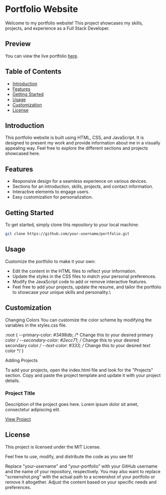 # Portfolio Website

Welcome to my portfolio website! This project showcases my skills, projects, and experience as a Full Stack Developer.

## Preview

You can view the live portfolio [here](https://saipradeepvarry.ccbp.tech/).

## Table of Contents

- [Introduction](#introduction)
- [Features](#features)
- [Getting Started](#getting-started)
- [Usage](#usage)
- [Customization](#customization)
- [License](#license)

## Introduction

This portfolio website is built using HTML, CSS, and JavaScript. It is designed to present my work and provide information about me in a visually appealing way. Feel free to explore the different sections and projects showcased here.

## Features

- Responsive design for a seamless experience on various devices.
- Sections for an introduction, skills, projects, and contact information.
- Interactive elements to engage users.
- Easy customization for personalization.

## Getting Started

To get started, simply clone this repository to your local machine:

```bash
git clone https://github.com/your-username/portfolio.git
```
## Usage 

Customize the portfolio to make it your own:

- Edit the content in the HTML files to reflect your information.
- Update the styles in the CSS files to match your personal preferences.
- Modify the JavaScript code to add or remove interactive features.
- Feel free to add your projects, update the resume, and tailor the portfolio to showcase your unique skills and personality.\

## Customization

Changing Colors
You can customize the color scheme by modifying the variables in the styles.css file.

:root {
  --primary-color: #3498db; /* Change this to your desired primary color */
  --secondary-color: #2ecc71; /* Change this to your desired secondary color */
  --text-color: #333; /* Change this to your desired text color */
}

Adding Projects

To add your projects, open the index.html file and look for the "Projects" section. Copy and paste the project template and update it with your project details.
<div class="project">
  <h3>Project Title</h3>
  <p>Description of the project goes here. Lorem ipsum dolor sit amet, consectetur adipiscing elit.</p>
  <a href="#" target="_blank">View Project</a>
</div>

## License
This project is licensed under the MIT License.

Feel free to use, modify, and distribute the code as you see fit!

Replace "your-username" and "your-portfolio" with your GitHub username and the name of your repository, respectively. You may also want to replace "screenshot.png" with the actual path to a screenshot of your portfolio or remove it altogether. Adjust the content based on your specific needs and preferences.

